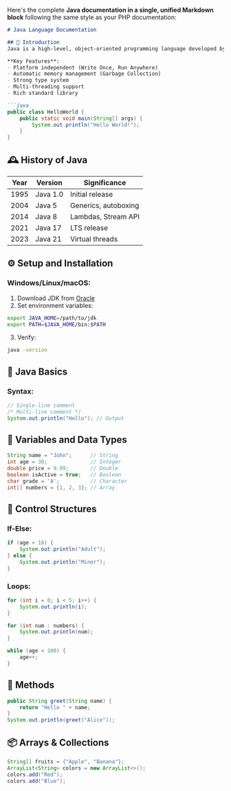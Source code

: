 Here's the complete **Java documentation in a single, unified Markdown block** following the same style as your PHP documentation:

```markdown
# Java Language Documentation

## 📜 Introduction
Java is a high-level, object-oriented programming language developed by Sun Microsystems (now Oracle).

**Key Features**:
- Platform independent (Write Once, Run Anywhere)
- Automatic memory management (Garbage Collection)
- Strong type system
- Multi-threading support
- Rich standard library

```java
public class HelloWorld {
    public static void main(String[] args) {
        System.out.println("Hello World!");
    }
}
```

## 🕰️ History of Java
| Year | Version | Significance |
|------|---------|--------------|
| 1995 | Java 1.0 | Initial release |
| 2004 | Java 5 | Generics, autoboxing |
| 2014 | Java 8 | Lambdas, Stream API |
| 2021 | Java 17 | LTS release |
| 2023 | Java 21 | Virtual threads |

## ⚙️ Setup and Installation
### Windows/Linux/macOS:
1. Download JDK from [Oracle](https://www.oracle.com/java/technologies/downloads/)
2. Set environment variables:
```bash
export JAVA_HOME=/path/to/jdk
export PATH=$JAVA_HOME/bin:$PATH
```
3. Verify:
```bash
java -version
```

## 🧠 Java Basics
### Syntax:
```java
// Single-line comment
/* Multi-line comment */
System.out.println("Hello"); // Output
```

## 🧮 Variables and Data Types
```java
String name = "John";      // String
int age = 30;              // Integer
double price = 9.99;       // Double
boolean isActive = true;   // Boolean
char grade = 'A';          // Character
int[] numbers = {1, 2, 3}; // Array
```

## 🔁 Control Structures
### If-Else:
```java
if (age > 18) {
    System.out.println("Adult");
} else {
    System.out.println("Minor");
}
```

### Loops:
```java
for (int i = 0; i < 5; i++) {
    System.out.println(i);
}

for (int num : numbers) {
    System.out.println(num);
}

while (age < 100) {
    age++;
}
```

## 🧱 Methods
```java
public String greet(String name) {
    return "Hello " + name;
}
System.out.println(greet("Alice"));
```

## 📦 Arrays & Collections
```java
String[] fruits = {"Apple", "Banana"};
ArrayList<String> colors = new ArrayList<>();
colors.add("Red");
colors.add("Blue");
```

